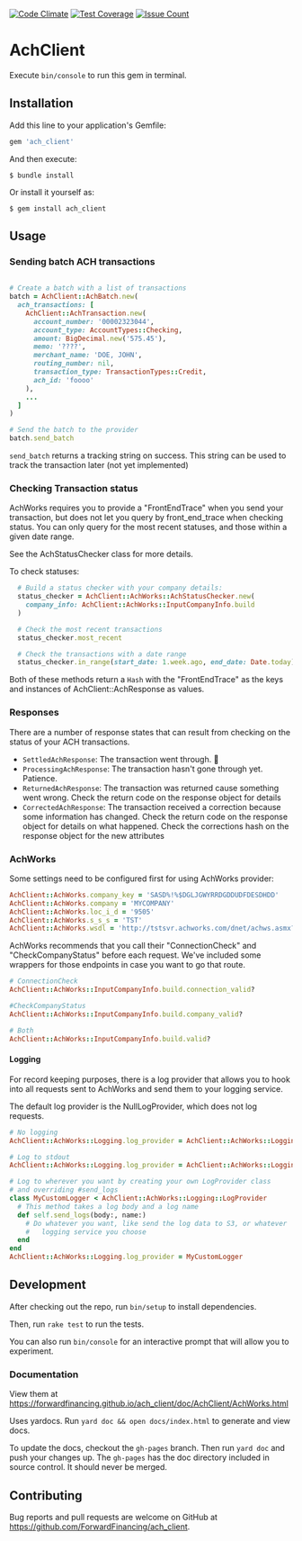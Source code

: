 [![Code Climate](https://codeclimate.com/repos/57a229c5c6e5cf08910039d4/badges/105ddb79b7f5c008bccd/gpa.svg)](https://codeclimate.com/repos/57a229c5c6e5cf08910039d4/feed)
[![Test Coverage](https://codeclimate.com/repos/57a229c5c6e5cf08910039d4/badges/105ddb79b7f5c008bccd/coverage.svg)](https://codeclimate.com/repos/57a229c5c6e5cf08910039d4/coverage)
[![Issue Count](https://codeclimate.com/repos/57a229c5c6e5cf08910039d4/badges/105ddb79b7f5c008bccd/issue_count.svg)](https://codeclimate.com/repos/57a229c5c6e5cf08910039d4/feed)

# AchClient

Execute `bin/console` to run this gem in terminal.

## Installation

Add this line to your application's Gemfile:

```ruby
gem 'ach_client'
```

And then execute:

    $ bundle install

Or install it yourself as:

    $ gem install ach_client

## Usage

### Sending batch ACH transactions


```ruby

# Create a batch with a list of transactions
batch = AchClient::AchBatch.new(
  ach_transactions: [
    AchClient::AchTransaction.new(
      account_number: '00002323044',
      account_type: AccountTypes::Checking,
      amount: BigDecimal.new('575.45'),
      memo: '????',
      merchant_name: 'DOE, JOHN',
      routing_number: nil,
      transaction_type: TransactionTypes::Credit,
      ach_id: 'foooo'
    ),
    ...
  ]
)

# Send the batch to the provider
batch.send_batch
```

`send_batch` returns a tracking string on success.
This string can be used to track the transaction later (not yet implemented)


### Checking Transaction status

AchWorks requires you to provide a "FrontEndTrace" when you send your
transaction, but does not let you query by front_end_trace when checking status.
You can only query for the most recent statuses, and those within a given date
range.

See the AchStatusChecker class for more details.

To check statuses:

```ruby
  # Build a status checker with your company details:
  status_checker = AchClient::AchWorks::AchStatusChecker.new(
    company_info: AchClient::AchWorks::InputCompanyInfo.build
  )

  # Check the most recent transactions
  status_checker.most_recent

  # Check the transactions with a date range
  status_checker.in_range(start_date: 1.week.ago, end_date: Date.today)
```

Both of these methods return a `Hash` with the "FrontEndTrace" as the keys and
instances of AchClient::AchResponse as values.

### Responses

There are a number of response states that can result from checking on the
status of your ACH transactions.

- `SettledAchResponse`: The transaction went through. :tada:
- `ProcessingAchResponse`: The transaction hasn't gone through yet. Patience.
- `ReturnedAchResponse`: The transaction was returned cause something went
wrong. Check the return code on the response object for details
- `CorrectedAchResponse`: The transaction received a correction because some
information has changed. Check the return code on the response object for
details on what happened. Check the corrections hash on the response object for
the new attributes

### AchWorks

Some settings need to be configured first for using AchWorks provider:

```ruby
AchClient::AchWorks.company_key = 'SASD%!%$DGLJGWYRRDGDDUDFDESDHDD'
AchClient::AchWorks.company = 'MYCOMPANY'
AchClient::AchWorks.loc_i_d = '9505'
AchClient::AchWorks.s_s_s = 'TST'
AchClient::AchWorks.wsdl = 'http://tstsvr.achworks.com/dnet/achws.asmx?wsdl'
```

AchWorks recommends that you call their "ConnectionCheck" and
"CheckCompanyStatus" before each request. We've included some wrappers for
those endpoints in case you want to go that route.

```ruby
# ConnectionCheck
AchClient::AchWorks::InputCompanyInfo.build.connection_valid?

#CheckCompanyStatus
AchClient::AchWorks::InputCompanyInfo.build.company_valid?

# Both
AchClient::AchWorks::InputCompanyInfo.build.valid?
```

#### Logging

For record keeping purposes, there is a log provider that allows you to hook
into all requests sent to AchWorks and send them to your logging service.

The default log provider is the NullLogProvider, which does not log requests.

```ruby
# No logging
AchClient::AchWorks::Logging.log_provider = AchClient::AchWorks::Logging::NullLogProvider

# Log to stdout
AchClient::AchWorks::Logging.log_provider = AchClient::AchWorks::Logging::StdoutLogProvider

# Log to wherever you want by creating your own LogProvider class
# and overriding #send_logs
class MyCustomLogger < AchClient::AchWorks::Logging::LogProvider
  # This method takes a log body and a log name
  def self.send_logs(body:, name:)
    # Do whatever you want, like send the log data to S3, or whatever
    #   logging service you choose
  end
end
AchClient::AchWorks::Logging.log_provider = MyCustomLogger

```

## Development

After checking out the repo, run `bin/setup` to install dependencies.

Then, run `rake test` to run the tests.

You can also run `bin/console` for an interactive prompt that
will allow you to experiment.


### Documentation

View them at https://forwardfinancing.github.io/ach_client/doc/AchClient/AchWorks.html

Uses yardocs. Run `yard doc && open docs/index.html` to generate and view docs.

To update the docs, checkout the `gh-pages` branch.
Then run `yard doc` and push your changes up.
The `gh-pages` has the doc directory included in source control. It should
never be merged.

## Contributing

Bug reports and pull requests are welcome on GitHub at
https://github.com/ForwardFinancing/ach_client.
